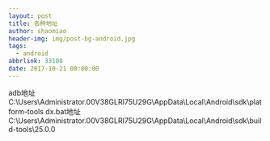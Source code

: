 ```yaml
---
layout: post
title: 各种地址
author: shaomiao
header-img: img/post-bg-android.jpg
tags:
  - android
abbrlink: 33108
date: 2017-10-21 00:00:00
---
```

adb地址
C:\Users\Administrator.00V38GLRI75U29G\AppData\Local\Android\sdk\platform-tools
dx.bat地址
C:\Users\Administrator.00V38GLRI75U29G\AppData\Local\Android\sdk\build-tools\25.0.0

